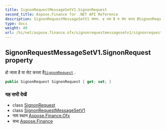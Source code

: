 ```yaml
---
title: SignonRequestMessageSetV1.SignonRequest
second_title: Aspose.Finance for .NET API Reference
description: SignonRequestMessageSetV1 संपत्त. ह जत है य सेट करत हैSignonRequest .
type: docs
weight: 40
url: /hi/net/aspose.finance.ofx/signonrequestmessagesetv1/signonrequest/
---
```

## SignonRequestMessageSetV1.SignonRequest property

हो जाता है या सेट करता है[`SignonRequest`](../../../aspose.finance.ofx.signon/signonrequest/) .

```csharp
public SignonRequest SignonRequest { get; set; }
```

### यह सभी देखें

* class [SignonRequest](../../../aspose.finance.ofx.signon/signonrequest/)
* class [SignonRequestMessageSetV1](../)
* नाम स्थान [Aspose.Finance.Ofx](../../signonrequestmessagesetv1/)
* सभा [Aspose.Finance](../../../)


